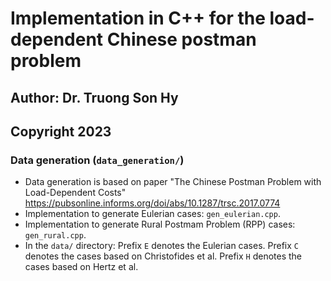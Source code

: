 # Implementation in C++ for the load-dependent Chinese postman problem
## Author: Dr. Truong Son Hy
## Copyright 2023

### Data generation (```data_generation/```)

* Data generation is based on paper "The Chinese Postman Problem with Load-Dependent Costs" https://pubsonline.informs.org/doi/abs/10.1287/trsc.2017.0774
* Implementation to generate Eulerian cases: ```gen_eulerian.cpp```.
* Implementation to generate Rural Postmam Problem (RPP) cases: ```gen_rural.cpp```.
* In the ```data/``` directory: Prefix `E` denotes the Eulerian cases. Prefix `C` denotes the cases based on Christofides et al. Prefix `H` denotes the cases based on Hertz et al.

